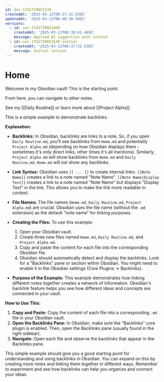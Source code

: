 ```yaml
---
id: doc-1741739851538
createdAt: '2025-03-12T00:37:31.538Z'
updatedAt: '2025-03-12T00:40:18.596Z'
versions:
  - id: ver-1741739921469
    createdAt: '2025-03-12T00:38:41.469Z'
    message: Applied AI suggestion with context
  - id: ver-1741739851538-initial
    createdAt: '2025-03-12T00:37:31.538Z'
    message: Initial version
---
```

# Home

Welcome to my Obsidian vault! This is the starting point.

From here, you can navigate to other notes.

See my [[Daily Routine]] or learn more about [[Project Alpha]].

This is a simple example to demonstrate backlinks.




**Explanation:**

*   **Backlinks:** In Obsidian, backlinks are links *to* a note.  So, if you open `Daily Routine.md`, you'll see backlinks from `Home.md` and potentially `Project Alpha.md` (depending on how Obsidian displays them - sometimes it's only direct links, other times it's all mentions).  Similarly, `Project Alpha.md` will show backlinks from `Home.md` and `Daily Routine.md`.  `Home.md` will not show any backlinks.

*   **Link Syntax:** Obsidian uses `[[ ... ]]` to create internal links.  `[[Note Name]]` creates a link to a note named "Note Name".  `[[Note Name|Display Text]]` creates a link to a note named "Note Name" but displays "Display Text" in the link.  This allows you to make the link more readable in context.

*   **File Names:**  The file names (`Home.md`, `Daily Routine.md`, `Project Alpha.md`) are crucial. Obsidian uses the file name (without the `.md` extension) as the default "note name" for linking purposes.

*   **Creating the Files:** To use this example:
    1.  Open your Obsidian vault.
    2.  Create three new files named `Home.md`, `Daily Routine.md`, and `Project Alpha.md`.
    3.  Copy and paste the content for each file into the corresponding Obsidian file.
    4.  Obsidian should automatically detect and display the backlinks.  Look for a "Backlinks" pane or section within Obsidian.  You might need to enable it in the Obsidian settings (Core Plugins -> Backlinks).

*   **Purpose of the Example:** This example demonstrates how linking different notes together creates a network of information.  Obsidian's backlink feature helps you see how different ideas and concepts are connected in your vault.

**How to Use This:**

1.  **Copy and Paste:**  Copy the content of each file into a corresponding `.md` file in your Obsidian vault.
2.  **Open the Backlinks Pane:** In Obsidian, make sure the "Backlinks" core plugin is enabled. Then, open the Backlinks pane (usually found in the right sidebar).
3.  **Navigate:** Open each file and observe the backlinks that appear in the Backlinks pane.

This simple example should give you a good starting point for understanding and using backlinks in Obsidian. You can expand on this by creating more notes and linking them together in different ways. Remember to experiment and see how backlinks can help you organize and connect your ideas.
